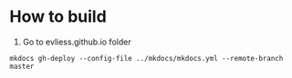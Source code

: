 # How to build

1. Go to evliess.github.io folder

```
mkdocs gh-deploy --config-file ../mkdocs/mkdocs.yml --remote-branch master
```